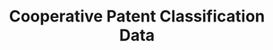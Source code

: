 ---
bigquery: https://console.cloud.google.com/bigquery?p=patents-public-data&d=cpc&page=dataset
citation: '“Cooperative Patent Classification” by the EPO and USPTO, for public use. '
contributors: EPO, USPTO
cost: None
description: Cooperative Patent Classification Data contains the scheme and definitions
  of the Cooperative Patent Classification system for classifying patent documents.
  The CPC is the result of a partnership between the EPO and the USPTO in their joint
  effort to develop a common, internationally compatible classification system for
  technical documents, in particular patent publications, which will be used by both
  offices in the patent granting process
documentation: https://www.cooperativepatentclassification.org/cpcSchemeAndDefinitions
last_edit: 04/05/2022, 11:50:11
location: https://www.cooperativepatentclassification.org/index
maintained_by: USPTO, EPO
schema_fields:
- synonyms
- ipcConcordant
- breakdown_code
- additional_only
- limiting_references
- childGroups
- applicationReferences
- level
- dateRevised
- residualReferences
- date_revised
- titleFull
- symbol
- notAllocatable
- titlePart
- not_allocatable
- informative_references
- ipc_concordant
- definition
- glossary
- title_full
- sizeCache
- residual_references
- title_part
- status
- informativeReferences
- children
- parents
- application_references
- breakdownCode
- child_groups
- limitingReferences
shortname: cooperative_patent_classification
tags:
- patents
- science
title: Cooperative Patent Classification Data
uuid: 984374a7-16e9-4b35-9445-458daceb01bf
---